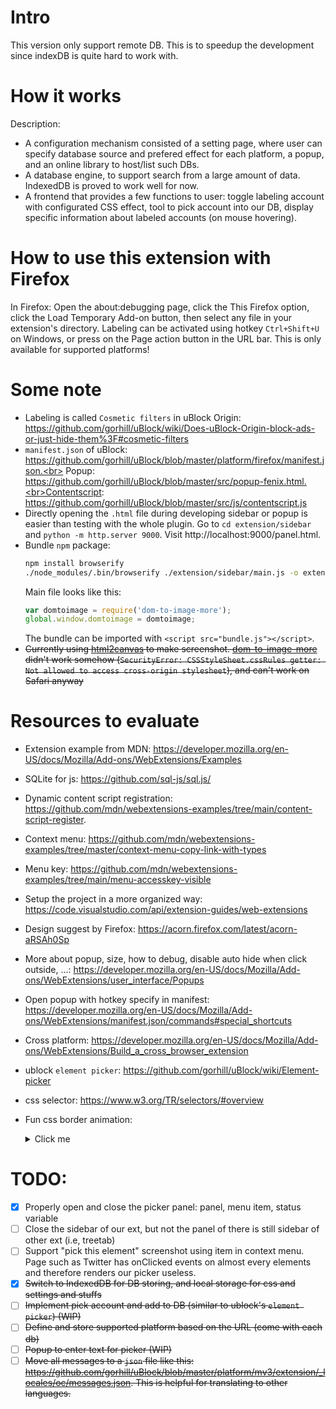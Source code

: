 

# Intro
This version only support remote DB.
This is to speedup the development since indexDB is quite hard to work with.

# How it works
Description:
- A configuration mechanism consisted of a setting page, where user can specify database source and prefered effect for each platform, a popup, and an online library to host/list such DBs.
- A database engine, to support search from a large amount of data. IndexedDB is proved to work well for now.
- A frontend that provides a few functions to user: toggle labeling account with configurated CSS effect, tool to pick account into our DB, display specific information about labeled accounts (on mouse hovering).


# How to use this extension with Firefox
In Firefox: Open the about:debugging page, click the This Firefox option, click the Load Temporary Add-on button, then select any file in your extension's directory.
Labeling can be activated using hotkey `Ctrl+Shift+U` on Windows, or press on the Page action button in the URL bar. This is only available for supported platforms!

# Some note
- Labeling is called `Cosmetic filters` in uBlock Origin: https://github.com/gorhill/uBlock/wiki/Does-uBlock-Origin-block-ads-or-just-hide-them%3F#cosmetic-filters
- `manifest.json` of uBlock: https://github.com/gorhill/uBlock/blob/master/platform/firefox/manifest.json.<br> 
Popup: https://github.com/gorhill/uBlock/blob/master/src/popup-fenix.html.<br>Contentscript: https://github.com/gorhill/uBlock/blob/master/src/js/contentscript.js
- Directly opening the `.html` file during developing sidebar or popup is easier than testing with the whole plugin. Go to `cd extension/sidebar` and `python -m http.server 9000`. Visit http://localhost:9000/panel.html.
- Bundle `npm` package:
    ```bash
    npm install browserify 
    ./node_modules/.bin/browserify ./extension/sidebar/main.js -o extension/sidebar/bundle.js
    ```
    Main file looks like this:
    ```js
    var domtoimage = require('dom-to-image-more');
    global.window.domtoimage = domtoimage;
    ```
    The bundle can be imported with `<script src="bundle.js"></script>`.
- ~~Currently using [html2canvas](https://www.npmjs.com/package/html2canvas) to make screenshot. [dom-to-image-more](https://www.npmjs.com/package/dom-to-image-more) didn't work somehow (`SecurityError: CSSStyleSheet.cssRules getter: Not allowed to access cross-origin stylesheet`), and can't work on Safari anyway~~

# Resources to evaluate
- Extension example from MDN: https://developer.mozilla.org/en-US/docs/Mozilla/Add-ons/WebExtensions/Examples
- SQLite for js: https://github.com/sql-js/sql.js/
- Dynamic content script registration: https://github.com/mdn/webextensions-examples/tree/main/content-script-register. 
- Context menu: https://github.com/mdn/webextensions-examples/tree/master/context-menu-copy-link-with-types
- Menu key: https://github.com/mdn/webextensions-examples/tree/main/menu-accesskey-visible
- Setup the project in a more organized way: https://code.visualstudio.com/api/extension-guides/web-extensions
- Design suggest by Firefox: https://acorn.firefox.com/latest/acorn-aRSAh0Sp
- More about popup, size, how to debug, disable auto hide when click outside, ...: https://developer.mozilla.org/en-US/docs/Mozilla/Add-ons/WebExtensions/user_interface/Popups
- Open popup with hotkey specify in manifest: https://developer.mozilla.org/en-US/docs/Mozilla/Add-ons/WebExtensions/manifest.json/commands#special_shortcuts
- Cross platform: https://developer.mozilla.org/en-US/docs/Mozilla/Add-ons/WebExtensions/Build_a_cross_browser_extension
- ublock `element picker`: https://github.com/gorhill/uBlock/wiki/Element-picker
- css selector: https://www.w3.org/TR/selectors/#overview
- Fun css border animation:

    <details>
    <summary>Click me</summary>

    ```HTML
    <!DOCTYPE html>
    <html>
    <head>
    <style>
        @keyframes dash {
        0% {
            border-color: blue;
        }
        33.33% {
            border-color: red;
        }
        66.67% {
            border-color: green;
        }
        100% {
            border-color: blue;
        }
        }

        .dashed-border {
        width: 100px;
        height: 100px;
        border: 2px dashed blue;
        animation: dash 3s infinite;
        }
    </style>
    </head>
    <body>
    <div class="dashed-border"></div>
    </body>
    </html>
    ```
    </details>



# TODO:
- [x] Properly open and close the picker panel: panel, menu item, status variable
- [ ] Close the sidebar of our ext, but not the panel of there is still sidebar of other ext (i.e, treetab)
- [ ] Support "pick this element" screenshot using item in context menu. Page such as Twitter has onClicked events on almost every elements and therefore renders our picker useless.
- [x] ~~Switch to IndexedDB for DB storing, and local storage for css and settings and stuffs~~
- [ ] ~~Implement pick account and add to DB (similar to ublock's `element picker`) (WIP)~~
- [ ] ~~Define and store supported platform based on the URL (come with each db)~~
- [ ] ~~Popup to enter text for picker (WIP)~~
- [ ] ~~Move all messages to a `json` file like this: https://github.com/gorhill/uBlock/blob/master/platform/mv3/extension/_locales/oc/messages.json. This is helpful for translating to other languages.~~